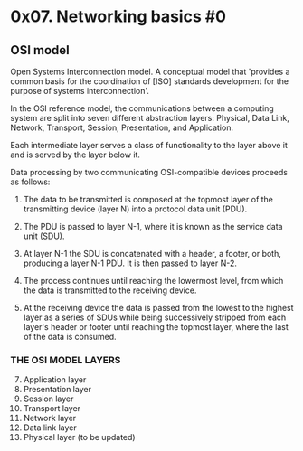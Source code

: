 # 0x07. Networking basics #0
## OSI model
Open Systems Interconnection model.
A conceptual model that 'provides a common basis for the 
coordination of [ISO] standards development for the 
purpose of systems interconnection'.

In the OSI reference model, the communications between a 
computing system are split into seven different 
abstraction layers: Physical, Data Link, Network, 
Transport, Session, Presentation, and Application.

Each intermediate layer serves a class of functionality 
to the layer above it and is served by the layer below it.

Data processing by two communicating OSI-compatible devices proceeds as follows:
1. The data to be transmitted is composed at the topmost 
layer of the transmitting device (layer N) into a protocol 
data unit (PDU).

2. The PDU is passed to layer N-1, where it is known as the 
service data unit (SDU).

3. At layer N-1 the SDU is concatenated with a header, a 
footer, or both, producing a layer N-1 PDU. It is then passed 
to layer N-2.

4. The process continues until reaching the lowermost level, from which the data is transmitted to the receiving device.

5. At the receiving device the data is passed from the lowest 
to the highest layer as a series of SDUs while being 
successively stripped from each layer's header or footer 
until reaching the topmost layer, where the last of the data 
is consumed.

### THE OSI MODEL LAYERS
7. Application layer 
6. Presentation layer
5. Session layer
4. Transport layer
3. Network layer
2. Data link layer
1. Physical layer
(to be updated)

